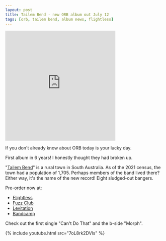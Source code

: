 ```yaml
---
layout: post
title: Tailem Bend - new ORB album out July 12
tags: [orb, tailem bend, album news, flightless]
---
```

<iframe loading="lazy" style="border: 0; width: 350px; height: 350px;" src="https://bandcamp.com/EmbeddedPlayer/album=1147828000/size=large/bgcol=ffffff/linkcol=0687f5/minimal=true/transparent=true/"></iframe>

If you don't already know about ORB today is your lucky day.

First album in 6 years! I honestly thought they had broken up.

"[Tailem Bend](https://en.wikipedia.org/wiki/Tailem_Bend,_South_Australia)" is a rural town in South Australia. As of the 2021 census, the town had a population of 1,705. Perhaps members of the band lived there? Either way, it's the name of the new record! Eight sludged-out bangers.

Pre-order now at:
 - [Flightless](https://flightlessrecords.com/product/o-r-b-tailem-bend-12-vinyl-dead-swan-edition)
 - [Fuzz Club](https://fuzzclub.com/products/orb-tailem-bend)
 - [Levitation](https://levitation.fm/products/orb-tailem-bend-levitation-edition)
 - [Bandcamp](https://orband.bandcamp.com/album/tailem-bend)


 Check out the first single "Can't Do That" and the b-side "Morph".

 {% include youtube.html src="7oL8rk2DVls" %}
